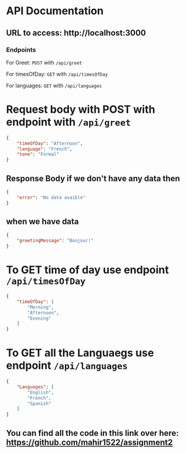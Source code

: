 # API Documentation

## URL to access: http://localhost:3000

### Endpoints

For Greet: ```POST``` with ```/api/greet```

For timesOfDay: ```GET``` with ```/api/timesOfDay```

For languages: ```GET``` with ```/api/languages``` 


# Request body with POST with endpoint with ```/api/greet```

```json
{
    "timeOfDay": "Afternoon",
    "language": "French",
    "tone": "Formal"
}
```

## Response Body if we don't have any data then

```json
{
    "error": "No data avaible"
}
```

## when we have data

```json
{
    "greetingMessage": "Bonjour!"
}
```

# To GET time of day use endpoint ```/api/timesOfDay```

```json
{
    "timeOfDay": [
        "Morning",
        "Afternoon",
        "Evening"
    ]
}
```

# To GET all the Languaegs use endpoint ```/api/languages```

```json
{
    "Languages": [
        "English",
        "French",
        "Spanish"
    ]
}
```

## You can find all the code in this link over here: https://github.com/mahir1522/assignment2
